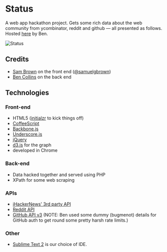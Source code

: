 # Status

A web app hackathon project. Gets some rich data about the web community from ycombinator, reddit and github — all presented as follows.
Hosted [here](http://websoc.co.uk/status/) by Ben.

![Status](https://raw.github.com/samuelgbrown/status/master/screenshot.png)

## Credits
* [Sam Brown](http://github.com/samuelgbrown) on the front end ([@samuelgbrown](http://twitter.com/samuelgbrown))
* [Ben Collins](http://github.com/bencollins54) on the back end

## Technologies

### Front-end
* HTML5 ([initialzr](http://www.initializr.com/) to kick things off)
* [CoffeeScript](http://coffeescript.org/)
* [Backbone.js](http://backbonejs.org/)
* [Underscore.js](http://underscorejs.org/)
* [jQuery](http://jquery.com/)
* [d3.js](http://d3js.org/) for the graph
* developed in Chrome

### Back-end
* Data hacked together and served using PHP
* XPath for some web scraping

### APIs
* [iHackerNews' 3rd party API](http://api.ihackernews.com)
* [Reddit API](https://github.com/reddit/reddit/wiki/API)
* [GitHub API v3](http://developer.github.com/v3/) (NOTE: Ben used some dummy (bugmenot) details for GitHub auth to get round some pretty harsh rate limits.)

### Other
* [Sublime Text 2](http://www.sublimetext.com/) is our choice of IDE.